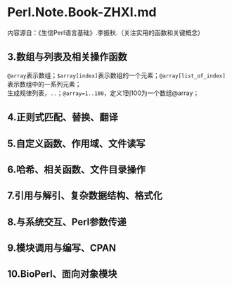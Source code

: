 # Perl.Note.Book-ZHXI.md

内容源自：《生信Perl语言基础》.李振秋.（关注实用的函数和关键概念）

## 3.数组与列表及相关操作函数
`@array`表示数组；`$array[index]`表示数组的一个元素；`@array[list_of_index]`表示数组中的一系列元素；  
生成规律列表，`..`；`@array=1..100`，定义1到100为一个数组@array；  


## 4.正则式匹配、替换、翻译


## 5.自定义函数、作用域、文件读写


## 6.哈希、相关函数、文件目录操作


## 7.引用与解引、复杂数据结构、格式化


## 8.与系统交互、Perl参数传递


## 9.模块调用与编写、CPAN


## 10.BioPerl、面向对象模块


